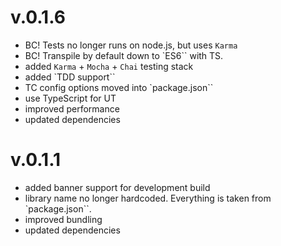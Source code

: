 # v.0.1.6

- BC! Tests no longer runs on node.js, but uses `Karma`
- BC! Transpile by default down to `ES6`` with TS.
- added `Karma` + `Mocha` + `Chai` testing stack
- added `TDD support``
- TC config options moved into `package.json`` 
- use TypeScript for UT
- improved performance
- updated dependencies

# v.0.1.1

- added banner support for development build
- library name no longer hardcoded. Everything is taken from `package.json``.
- improved bundling
- updated dependencies